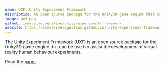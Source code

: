 ```yaml
---
name: UXF: Unity Experiment Framework
description: An open source package for the Unity3D game engine that can be used to assist the development of virtual reality human behaviour experiments.
image: uxf.png
github: immersivecognition/unity-experiment-framework
website: https://immersivecognition.github.io/unity-experiment-framework/
---
```


The Unity Experiment Framework (UXF) is an open source package for the Unity3D game engine that can be used to assist the development of virtual reality human behaviour experiments.

Read the [paper](https://doi.org/10.1101/459339)